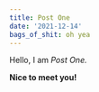 ```yaml
---
title: Post One
date: '2021-12-14'
bags_of_shit: oh yea
---
```


Hello, I am _Post One._

**Nice to meet you!**